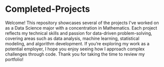 # Completed-Projects
Welcome! This repository showcases several of the projects I've worked on as a Data Science major with a concentration in Mathematics. Each project reflects my technical skills and passion for data-driven problem-solving, covering areas such as data analysis, machine learning, statistical modeling, and algorithm development. If you’re exploring my work as a potential employer, I hope you enjoy seeing how I approach complex challenges through code. Thank you for taking the time to review my portfolio!
